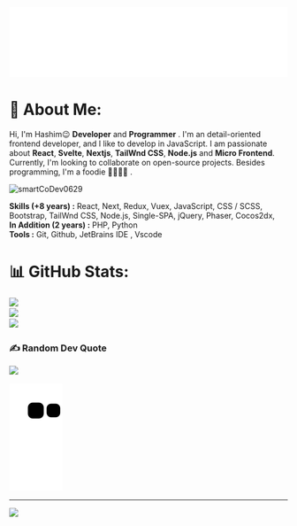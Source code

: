 <p align="center">
<img src="Header.svg" />
</p>


# 💫 About Me:
Hi, I'm Hashim😉 **Developer** and **Programmer** .
I'm an detail-oriented frontend developer, and I like to develop in JavaScript.
I am passionate about **React**, **Svelte**, **Nextjs**, **TailWnd CSS**, **Node.js** and **Micro Frontend**.
Currently, I'm looking to collaborate on open-source projects.
Besides programming, I'm a foodie 🥗🥩🌮🍣 .

<img src="https://camo.githubusercontent.com/8518504a205f83c6d26f677ce0dd8230e6fdbd19a8b9d113bd6589687bd55d7d/68747470733a2f2f63646e2e6472696262626c652e636f6d2f75736572732f313239323637372f73637265656e73686f74732f363133393136372f6d656469612f35333837646337653033356233656665396439343531363034346465363661342e676966" alt="smartCoDev0629" />

**Skills (+8 years) :** React, Next, Redux, Vuex, JavaScript, CSS / SCSS, Bootstrap, TailWnd CSS, Node.js, Single-SPA, jQuery, Phaser, Cocos2dx,
</br>
**In Addition (2 years) :** PHP, Python
</br>
**Tools :** Git, Github, JetBrains IDE , Vscode

# 📊 GitHub Stats:
![](https://github-readme-stats.vercel.app/api?username=smartCoDev0629&theme=merko&hide_border=false&include_all_commits=true&count_private=true)<br/>
![](https://github-readme-streak-stats.herokuapp.com/?user=smartCoDev0629&theme=merko&hide_border=false)<br/>
![](https://github-readme-stats.vercel.app/api/top-langs/?username=smartCoDev0629&theme=merko&hide_border=false&include_all_commits=true&count_private=true&layout=compact)

### ✍️ Random Dev Quote
![](https://quotes-github-readme.vercel.app/api?type=horizontal&theme=merko)

![Snake animation](https://github.com/kimitawanjohi/kimitawanjohi/raw/output/github-contribution-grid-snake.svg)

 
---
[![](https://visitcount.itsvg.in/api?id=smartCoDev0629&icon=2&color=0)](https://visitcount.itsvg.in)
